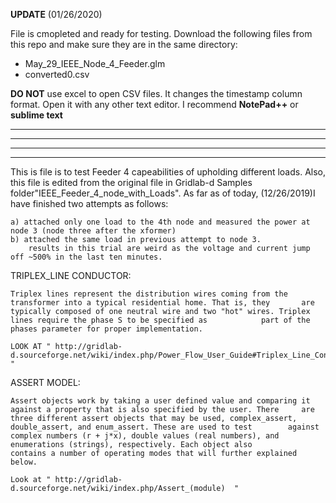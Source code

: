 **UPDATE**
(01/26/2020)

File is cmopleted and ready for testing. Download the following files from this repo and make sure they are in the same directory:

- May_29_IEEE_Node_4_Feeder.glm
- converted0.csv

**DO NOT** use excel to open CSV files. It changes the timestamp column format. Open it with any other text editor. I recommend **NotePad++** or **sublime text**

-----------------------------------------------------------------------------------
-----------------------------------------------------------------------------------
-----------------------------------------------------------------------------------
-----------------------------------------------------------------------------------

This is file is to test Feeder 4 capeabilities of upholding different loads. Also, this file is edited from the original file in Gridlab-d Samples folder"IEEE_Feeder_4_node_with_Loads".
As far as of today, (12/26/2019)I have finished two attempts as follows:

	a) attached only one load to the 4th node and measured the power at node 3 (node three after the xformer)
	b) attached the same load in previous attempt to node 3.
		results in this trial are weird as the voltage and current jump off ~500% in the last ten minutes.


TRIPLEX_LINE CONDUCTOR:
		
	Triplex lines represent the distribution wires coming from the transformer into a typical residential home. That is, they 		are typically composed of one neutral wire and two "hot" wires. Triplex lines require the phase S to be specified as 			part of the phases parameter for proper implementation.
	
	LOOK AT " http://gridlab-d.sourceforge.net/wiki/index.php/Power_Flow_User_Guide#Triplex_Line_Configuration_Parameters  "



ASSERT MODEL:
	
	Assert objects work by taking a user defined value and comparing it against a property that is also specified by the user. There 	 are three different assert objects that may be used, complex_assert, double_assert, and enum_assert. These are used to test 		against complex numbers (r + j*x), double values (real numbers), and enumerations (strings), respectively. Each object also 		contains a number of operating modes that will further explained below.
	
	Look at " http://gridlab-d.sourceforge.net/wiki/index.php/Assert_(module)  "

